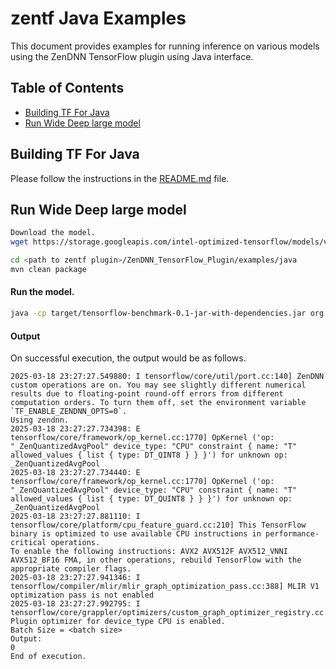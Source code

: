# zentf Java Examples

This document provides examples for running inference on various models using the ZenDNN TensorFlow plugin using Java interface.

## Table of Contents
- [Building TF For Java](#building-tf-for-java)
- [Run Wide Deep large model](#run-wide-deep-large-model)

## Building TF For Java

Please follow the instructions in the [README.md](../../scripts/java/README.md) file.

## Run Wide Deep large model

```bash
Download the model.
wget https://storage.googleapis.com/intel-optimized-tensorflow/models/v1_8/wide_deep_fp32_pretrained_model.pb
```

```bash
cd <path to zentf plugin>/ZenDNN_TensorFlow_Plugin/examples/java
mvn clean package
```

#### Run the model.
```bash
java -cp target/tensorflow-benchmark-0.1-jar-with-dependencies.jar org.tensorflow.benchmark.RunWideDeeplarge <path to wide deep large .pb model> <batch size>
```

#### Output
On successful execution, the output would be as follows.
```
2025-03-18 23:27:27.549880: I tensorflow/core/util/port.cc:140] ZenDNN custom operations are on. You may see slightly different numerical results due to floating-point round-off errors from different computation orders. To turn them off, set the environment variable `TF_ENABLE_ZENDNN_OPTS=0`.
Using zendnn.
2025-03-18 23:27:27.734398: E tensorflow/core/framework/op_kernel.cc:1770] OpKernel ('op: "_ZenQuantizedAvgPool" device_type: "CPU" constraint { name: "T" allowed_values { list { type: DT_QINT8 } } }') for unknown op: _ZenQuantizedAvgPool
2025-03-18 23:27:27.734440: E tensorflow/core/framework/op_kernel.cc:1770] OpKernel ('op: "_ZenQuantizedAvgPool" device_type: "CPU" constraint { name: "T" allowed_values { list { type: DT_QUINT8 } } }') for unknown op: _ZenQuantizedAvgPool
2025-03-18 23:27:27.881110: I tensorflow/core/platform/cpu_feature_guard.cc:210] This TensorFlow binary is optimized to use available CPU instructions in performance-critical operations.
To enable the following instructions: AVX2 AVX512F AVX512_VNNI AVX512_BF16 FMA, in other operations, rebuild TensorFlow with the appropriate compiler flags.
2025-03-18 23:27:27.941346: I tensorflow/compiler/mlir/mlir_graph_optimization_pass.cc:388] MLIR V1 optimization pass is not enabled
2025-03-18 23:27:27.992795: I tensorflow/core/grappler/optimizers/custom_graph_optimizer_registry.cc:117] Plugin optimizer for device_type CPU is enabled.
Batch Size = <batch size>
Output:
0
End of execution.
```
